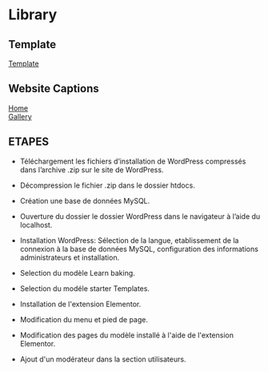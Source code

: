 # Library

## Template
[Template](https://websitedemos.net/learn-baking-02/)

## Website Captions
[Home](https://github.com/ELMESKINEAnas/wordpress_first_project/blob/main/home-wordpress.pdf)
<br>
[Gallery](https://github.com/ELMESKINEAnas/wordpress_first_project/blob/main/gallery-wordpress.pdf)

## ETAPES

- Téléchargement les fichiers d’installation de WordPress compressés dans l’archive .zip sur le site de WordPress.

- Décompression le fichier .zip dans le dossier htdocs.

- Création une base de données MySQL.

- Ouverture du dossier le dossier WordPress dans le navigateur à l’aide du localhost.

- Installation WordPress: Sélection de la langue, etablissement de la connexion à la base de données MySQL, configuration des informations administrateurs et installation.

- Selection du modèle Learn baking.

- Selection du modéle starter Templates.

- Installation de l'extension Elementor.

- Modification du menu et pied de page.

- Modification des pages du modèle installé à l'aide de l'extension Elementor.

- Ajout d'un modérateur dans la section utilisateurs.
